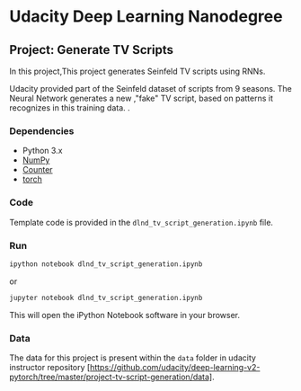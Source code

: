 

# Udacity Deep Learning Nanodegree
## Project: Generate TV Scripts

In this project,This project generates Seinfeld TV scripts using RNNs.  

Udacity provided part of the Seinfeld dataset of scripts from 9 seasons. The Neural Network generates a new ,"fake" TV script, based on patterns it recognizes in this training data.    .



### Dependencies

- Python 3.x
- [NumPy](http://www.numpy.org/)
- [Counter](https://docs.python.org/3/library/collections.html#collections.Counter)
- [torch](https://pytorch.org/docs/stable/index.html)


### Code

Template code is provided in the `dlnd_tv_script_generation.ipynb` file.

### Run


```bash
ipython notebook dlnd_tv_script_generation.ipynb
```  
or
```bash
jupyter notebook dlnd_tv_script_generation.ipynb
```

This will open the iPython Notebook software in your browser.

### Data
The data for this project is present within the `data` folder in udacity instructor repository [https://github.com/udacity/deep-learning-v2-pytorch/tree/master/project-tv-script-generation/data]. 

